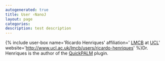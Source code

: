 ```yaml
---
autogenerated: true
title: User ›NanoJ
layout: page
categories: 
description: test description
---
```


{% include user-box name='Ricardo Henriques' affiliation=' [LMCB](http://www.ucl.ac.uk/lmcb/) at [UCL](http://www.ucl.ac.uk/)' website='http://www.ucl.ac.uk/lmcb/users/ricardo-henriques' %}Dr. Henriques is the author of the [QuickPALM](QuickPALM) plugin.
